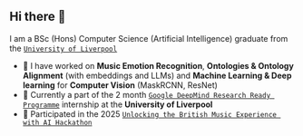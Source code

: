 ## Hi there 👋

I am a BSc (Hons) Computer Science (Artificial Intelligence) graduate from the [`University of Liverpool`](https://www.liverpool.ac.uk/courses/computer-science-bsc-hons)

- 🔭 I have worked on **Music Emotion Recognition**, **Ontologies & Ontology Alignment** (with embeddings and LLMs) and **Machine Learning & Deep learning** for **Computer Vision** (MaskRCNN, ResNet)
- 🤵 Currently a part of the 2 month [`Google DeepMind Research Ready Programme`](https://raeng.org.uk/programmes-and-prizes/programmes/uk-grants-and-prizes/support-for-research/research-ready/) internship at the **University of Liverpool**
- 🎹 Participated in the 2025 [`Unlocking the British Music Experience with AI Hackathon`](https://news.liverpool.ac.uk/2025/04/02/unlocking-the-british-music-experience-with-ai-hackathon/)



